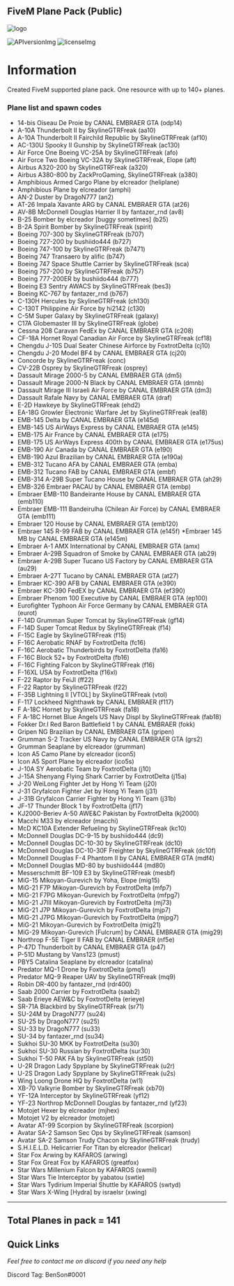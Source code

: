## FiveM Plane Pack (Public)

[APIversionImg]: https://img.shields.io/badge/CustomPack%20staus-Stable-green
[licenseImg]: https://img.shields.io/badge/Version-1.4-blue

[logo]: https://i.imgur.com/IK6sZCY.jpg
<!-- The stuff above isn't visible in the readme -->

![logo]

 ![APIversionImg] ![licenseImg]

# Information 

Created FiveM supported plane pack. One resource with up to 140+ planes.

### Plane list and spawn codes
* 14-bis Oiseau De Proie by CANAL EMBRAER GTA (odp14)
* A-10A Thunderbolt II by SkylineGTRFreak (aa10)
* A-10A Thunderbolt II Fairchild Republic by SkylineGTRFreak (af10)
* AC-130U Spooky II Gunship by SkylineGTRFreak (ac130)
* Air Force One Boeing VC-25A by SkylineGTRFreak (afo)
* Air Force Two Boeing VC-32A by SkylineGTRFreak, Elope (aft)
* Airbus A320-200 by SkylineGTRFreak (a320)
* Airbus A380-800 by ZackProGaming, SkylineGTRFreak (a380)
* Amphibious Armed Cargo Plane by elcreador (heliplane)
* Amphibious Plane by elcreador (amphi)
* AN-2 Duster by DragoN777 (an2)
* AT-26 Impala Xavante ARG by CANAL EMBRAER GTA (at26)
* AV-8B McDonnell Douglas Harrier II by fantazer_rnd (av8)
* B-25 Bomber by elcreador [buggy sometimes] (b25)
* B-2A Spirit Bomber by SkylineGTRFreak (spirit)
* Boeing 707-300 by SkylineGTRFreak (b707)
* Boeing 727-200 by bushiido444 (b727)
* Boeing 747-100 by SkylineGTRFreak (b7471)
* Boeing 747 Transaero by alific (b747)
* Boeing 747 Space Shuttle Carrier by SkylineGTRFreak (sca)
* Boeing 757-200 by SkylineGTRFreak (b757)
* Boeing 777-200ER by bushiido444 (b777)
* Boeing E3 Sentry AWACS by SkylineGTRFreak (bes3)
* Boeing KC-767 by fantazer_rnd (b767)
* C-130H Hercules by SkylineGTRFreak (ch130)
* C-130T Philippine Air Force by hi2142 (c130)
* C-5M Super Galaxy by SkylineGTRFreak (galaxy)
* C17A Globemaster III by SkylineGTRFreak (globe)
* Cessna 208 Caravan FedEx by CANAL EMBRAER GTA (c208)
* CF-18A Hornet Royal Canadian Air Force by SkylineGTRFreak (cf18)
* Chengdu J-10S Dual Seater Chinese Airforce by FoxtrotDelta (cj10)
* Chengdu J-20 Model BF4 by CANAL EMBRAER GTA (cj20)
* Concorde by SkylineGTRFreak (conc)
* CV-22B Osprey by SkylineGTRFreak (osprey)
* Dassault Mirage 2000-5 by CANAL EMBRAER GTA (dm5)
* Dassault Mirage 2000-N Black by CANAL EMBRAER GTA (dmnb)
* Dassault Mirage III Israeli Air Force by CANAL EMBRAER GTA (dm3)
* Dassault Rafale Navy by CANAL EMBRAER GTA (draf)
* E-2D Hawkeye by SkylineGTRFreak (ehd2)
* EA-18G Growler Electronic Warfare Jet by SkylineGTRFreak (ea18)
* EMB-145 Delta by CANAL EMBRAER GTA (e145d)
* EMB-145 US AirWays Express by CANAL EMBRAER GTA (e145)
* EMB-175 Air France by CANAL EMBRAER GTA (e175)
* EMB-175 US AirWays Express 400th by CANAL EMBRAER GTA (e175us)
* EMB-190 Air Canada by CANAL EMBRAER GTA (e190)
* EMB-190 Azul Brazilian by CANAL EMBRAER GTA (e190a)
* EMB-312 Tucano AFA by CANAL EMBRAER GTA (emba)
* EMB-312 Tucano FAB by CANAL EMBRAER GTA (embf)
* EMB-314 A-29B Super Tucano House by CANAL EMBRAER GTA (ah29)
* EMB-326 Embraer PACAU by CANAL EMBRAER GTA (embp)
* Embraer EMB-110 Bandeirante House by CANAL EMBRAER GTA (emb110)
* Embraer EMB-111 Bandeirulha (Chilean Air Force) by CANAL EMBRAER GTA (emb111)
* Embraer 120 House by CANAL EMBRAER GTA (emb120)
* Embraer 145 R-99 FAB by CANAL EMBRAER GTA (e145f)
*Embraer 145 MB by CANAL EMBRAER GTA (e145m)
* Embraer A-1 AMX International by CANAL EMBRAER GTA (amx)
* Embraer A-29B Squadron of Smoke by CANAL EMBRAER GTA (ab29)
* Embraer A-29B Super Tucano US Factory by CANAL EMBRAER GTA (au29)
* Embraer A-27T Tucano by CANAL EMBRAER GTA (at27)
* Embraer KC-390 AFB by CANAL EMBRAER GTA (e390)
* Embraer KC-390 FedEX by CANAL EMBRAER GTA (ef390)
* Embraer Phenom 100 Executive by CANAL EMBRAER GTA (ep100)
* Eurofighter Typhoon Air Force Germany by CANAL EMBRAER GTA (eurot)
* F-14D Grumman Super Tomcat by SkylineGTRFreak (gf14)
* F-14D Super Tomcat Redux by SkylineGTRFreak (f14)
* F-15C Eagle by SkylineGTRFreak (f15)
* F-16C Aerobatic RNAF by FoxtrotDelta (fc16)
* F-16C Aerobatic Thunderbirds by FoxtrotDelta (fa16)
* F-16C Block 52+ by FoxtrotDelta (fb16)
* F-16C Fighting Falcon by SkylineGTRFreak (f16)
* F-16XL USA by FoxtrotDelta (f16xl)
* F-22 Raptor by FeiJI (ff22)
* F-22 Raptor by SkylineGTRFreak (f22)
* F-35B Lightning II [VTOL] by SkylineGTRFreak (vtol)
* F-117 Lockheed Nighthawk by CANAL EMBRAER (f117)
* F A-18C Hornet by SkylineGTRFreak (fa18)
* F A-18C Hornet Blue Angels US Navy Displ by SkylineGTRFreak (fab18)
* Fokker Dr.I Red Baron Battlefield 1 by CANAL EMBRAER (fokk)
* Gripen NG Brazilian by CANAL EMBRAER GTA (gripen)
* Grumman S-2 Tracker US Navy by CANAL EMBRAER GTA (grs2)
* Grumman Seaplane by elcreador (grumman)
* Icon A5 Camo Plane by elcreador (icon5)
* Icon A5 Sport Plane by elcreador (ico5s)
* J-10A SY Aerobatic Team by FoxtrotDelta (j10)
* J-15A Shenyang Flying Shark Carrier by FoxtrotDelta (j15a)
* J-20 WeiLong Fighter Jet by Hong Yi Team (j20)
* J-31 Gryfalcon Fighter Jet by Hong Yi Team (j31)
* J-31B Gryfalcon Carrier Fighter by Hong Yi Team (j31b)
* JF-17 Thunder Block 1 by FoxtrotDelta (jf17)
* KJ2000-Beriev A-50 AWE&C Pakistan by FoxtrotDelta (kj2000)
* Macchi M33 by elcreador (macchi)
* McD KC10A Extender Refueling by SkylineGTRFreak (kc10)
* McDonnell Douglas DC-9-15 by bushiido444 (dc9)
* McDonnell Douglas DC-10-30 by SkylineGTRFreak (dc10)
* McDonnell Douglas DC-10-30F Freighter by SkylineGTRFreak (dc10f)
* McDonnell Douglas F-4 Phantom II by CANAL EMBRAER GTA (mdf4)
* McDonnell Douglas MD-80 by bushiido444 (md80)
* Messerschmitt BF-109 E3 by SkylineGTRFreak (mesbf)
* MiG-15 Mikoyan-Gurevich by Yoha, Elope (mig15)
* MiG-21 F7P Mikoyan-Gurevich by FoxtrotDelta (mfp7)
* MiG-21 F7PG Mikoyan-Gurevich by FoxtrotDelta (mfpg7)
* MiG-21 J7III Mikoyan-Gurevich by FoxtrotDelta (mj73)
* MiG-21 J7P Mikoyan-Gurevich by FoxtrotDelta (mjp7)
* MiG-21 J7PG Mikoyan-Gurevich by FoxtrotDelta (mjpg7)
* MiG-21 Mikoyan-Gurevich by FoxtrotDelta (mig21)
* MiG-29 Mikoyan-Gurevich [Fulcrum] by CANAL EMBRAER GTA (mig29)
* Northrop F-5E Tiger II FAB by CANAL EMBRAER (nf5e)
* P-47D Thunderbolt by CANAL EMBRAER GTA (p47)
* P-51D Mustang by Vans123 (pmust)
* PBY5 Catalina Seaplane by elcreador (catalina)
* Predator MQ-1 Drone by FoxtrotDelta (pmq1)
* Predator MQ-9 Reaper UAV by SkylineGTRFreak (mq9)
* Robin DR-400 by fantazer_rnd (rdr400)
* Saab 2000 Carrier by FoxtrotDelta (saab2)
* Saab Erieye AEW&C by FoxtrotDelta (erieye)
* SR-71A Blackbird by SkylineGTRFreak (sr71)
* SU-24M by DragoN777 (su24)
* SU-25 by DragoN777 (su25)
* SU-33 by DragoN777 (su33)
* SU-34 by fantazer_rnd (su34)
* Sukhoi SU-30 MKK by FoxtrotDelta (su30)
* Sukhoi SU-30 Russian by FoxtrotDelta (sur30)
* Sukhoi T-50 PAK FA by SkylineGTRFreak (st50)
* U-2R Dragon Lady Spyplane by SkylineGTRFreak (u2r)
* U-2S Dragon Lady Spyplane by SkylineGTRFreak (u2s)
* Wing Loong Drone HQ by FoxtrotDelta (wl1)
* XB-70 Valkyrie Bomber by SkylineGTRFreak (xb70)
* YF-12A Interceptor by SkylineGTRFreak (yf12)
* YF-23 Northrop McDonnell Douglas by fantazer_rnd (yf23)
* Motojet Hexer by elcreador (mjhex)
* Motojet V2 by elcreador (motojet)
* Avatar AT-99 Scorpion by SkylineGTRFreak (scorpion)
* Avatar SA-2 Samson Sec Ops by SkylineGTRFreak (samson)
* Avatar SA-2 Samson Trudy Chacon by SkylineGTRFreak (trudy)
* S.H.I.E.L.D. Helicarrier For Titan by elcreador (helicar)
* Star Fox Arwing by KAFAROS (arwing)
* Star Fox Great Fox by KAFAROS (greatfox)
* Star Wars Millenium Falcon by KAFAROS (swmil)
* Star Wars Tie Interceptor by yabatou (swtie)
* Star Wars Tydirium Imperial Shuttle by KAFAROS (swtyd)
* Star Wars X-Wing [Hydra] by israelsr (xwing)
___________________________________
Total Planes in pack = 141
--------------------------------------------------------

## Quick Links

_Feel free to contact me on discord if you need any help_

Discord Tag: BenSon#0001
